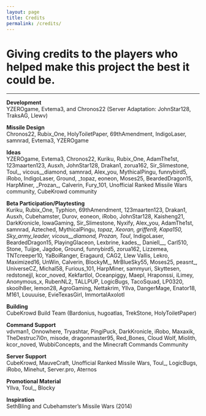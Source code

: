 ```yaml
---
layout: page
title: Credits
permalink: /credits/
---
```

# Giving credits to the players who helped make this project the best it could be.

---

**Development**\
YZEROgame, Evtema3, and Chronos22 (Server Adaptation: JohnStar128, TraksAG, Llewv)

**Missile Design**\
Chronos22, Rubix_One, HolyToiletPaper, 69thAmendment, IndigoLaser, samnrad, Evtema3, YZEROgame

**Ideas**\
YZEROgame, Evtema3, Chronos22, Kuriku, Rubix_One, AdamThe1st, 123maarten123, Ausxh, JohnStar128, Drakan1, zorua162, Sir_Slimestone, Toul_, vicous__diamond, samnrad, Alex_you, MythicalPingu, funnybird5, iRobo, IndigoLaser, Ground, \_topaz, eoneon, Moses25, BeardedDragon15, HarpMiner, \_Prozan\_, Calverin, Fury\_101, Unofficial Ranked Missile Wars community, CubeKrowd community

**Beta Participation/Playtesting**\
Kuriku, Rubix_One, Typhion, 69thAmendment, 123maarten123, Drakan1, Ausxh, Cubehamster, Durov, eoneon, iRobo, JohnStar128, Kaisheng21, DarkKronicle, IowaGaming, Sir_Slimestone, Nyxify, Alex_you, AdamThe1st, samnrad, Azteched, MythicalPingu, _topaz, Xeoran, griffen9, Kapa150, Sky_army_leader, vicous__diamond, _Prozan_, Toul_, IndigoLaser, BeardedDragon15, PlayingGlaceon, Lexbrine, kades_, Daniell__, Carl510, Stone, Tuijpe, Jagdoe, Ground, funnybird5, zorua162, Lizzemea, TNTcreeper10, YaBoiRanger, Eragaurd, CAG2, Llew Vallis, Lekro, Maximized16, UnWin, Calverin, BlockyM_, MrBlueSky55, Moses25, peasnt_, UniverseCZ, Michal58, Furious_101, HarpMiner, sammyuri, Skyttesen, redstonejjl, kcor_noved, Kekfartlol, Oceanpiggy, Maepl, Hraponssi, iLimey, Anonymous_x, RubenNL2, TALLPUP, LogicBugs, TacoSquad, LP0320, skoolh8er, lemon28, AgroGaming, Nettakrim, Yllva, DangerMage, Enator18, M161, Louuuise, EvieTexasGirl, ImmortalAxolotl

**Building**\
CubeKrowd Build Team (Bardonius, hugoatlas, TrekStone, HolyToiletPaper)

**Command Support**\
vdvman1, Onnowhere, Tryashtar, PingiPuck, DarkKronicle, iRobo, Maxaxik, TheDestruc7i0n, misode, dragonmaster95, Red_Bones, Cloud Wolf, Miolith, kcor_noved, WubbiConcepts, and the Minecraft Commands Community

**Server Support**\
CubeKrowd, MauveCraft, Unofficial Ranked Missile Wars, Toul_, LogicBugs, iRobo, Minehut, Server.pro, Aternos

**Promotional Material**\
Yllva, Toul_, Blocky

**Inspiration**\
SethBling and Cubehamster’s Missile Wars (2014)

